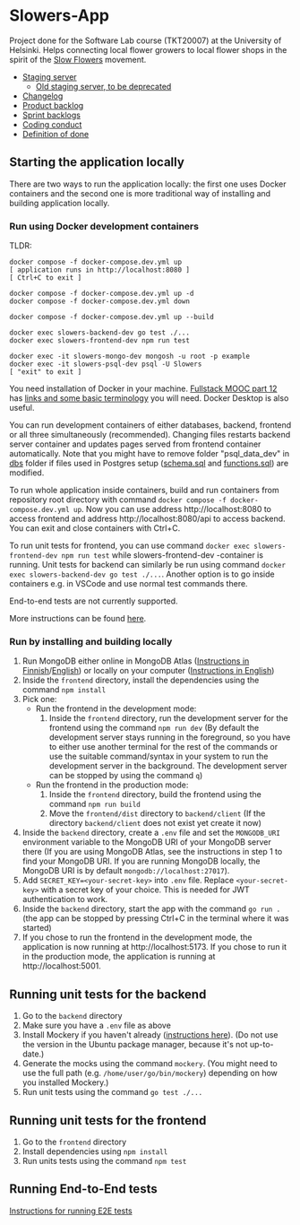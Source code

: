# Slowers-App

Project done for the Software Lab course (TKT20007) at the University of Helsinki. Helps connecting local flower growers to local flower shops in the spirit of the [Slow Flowers](https://en.wikipedia.org/wiki/Slow_Flowers) movement.

- [Staging server](https://slowers-app.ext.ocp-test-0.k8s.it.helsinki.fi)
    - [Old staging server, to be deprecated](https://slowers.ext.ocp-test-0.k8s.it.helsinki.fi)
- [Changelog](documentation/changelog.md)
- [Product backlog](https://github.com/orgs/Slowers-Team/projects/17)
- [Sprint backlogs](https://github.com/orgs/Slowers-Team/projects?query=is%3Aopen+Sprint)
- [Coding conduct](documentation/coding_conduct.md)
- [Definition of done](documentation/definition_of_done.md)

## Starting the application locally

There are two ways to run the application locally: the first one uses Docker containers and the second one is more traditional way of installing and building application locally.

### Run using Docker development containers

TLDR:
```
docker compose -f docker-compose.dev.yml up
[ application runs in http://localhost:8080 ]
[ Ctrl+C to exit ]

docker compose -f docker-compose.dev.yml up -d
docker compose -f docker-compose.dev.yml down

docker compose -f docker-compose.dev.yml up --build

docker exec slowers-backend-dev go test ./...
docker exec slowers-frontend-dev npm run test

docker exec -it slowers-mongo-dev mongosh -u root -p example
docker exec -it slowers-psql-dev psql -U Slowers
[ "exit" to exit ]
```

You need installation of Docker in your machine. [Fullstack MOOC part 12](https://fullstackopen.com/en/part12) has [links and some basic terminology](https://fullstackopen.com/en/part12/introduction_to_containers#installing-everything-required-for-this-part) you will need. Docker Desktop is also useful.

You can run development containers of either databases, backend, frontend or all three simultaneously (recommended). Changing files restarts backend server container and updates pages served from frontend container automatically. Note that you might have to remove folder "psql_data_dev" in [dbs](dbs/) folder if files used in Postgres setup ([schema.sql](backend/databases/sql/schema.sql) and [functions.sql](backend/databases/sql/functions.sql)) are modified.

To run whole application inside containers, build and run containers from repository root directory with command `docker compose -f docker-compose.dev.yml up`. Now you can use address http://localhost:8080 to access frontend and address http://localhost:8080/api to access backend. You can exit and close containers with Ctrl+C.

To run unit tests for frontend, you can use command `docker exec slowers-frontend-dev npm run test` while slowers-frontend-dev -container is running. Unit tests for backend can similarly be run using command `docker exec slowers-backend-dev go test ./...`. Another option is to go inside containers e.g. in VSCode and use normal test commands there.

End-to-end tests are not currently supported.

More instructions can be found [here](documentation/docker_instructions.md).

### Run by installing and building locally

1. Run MongoDB either online in MongoDB Atlas ([Instructions in Finnish](https://fullstackopen.com/osa3/tietojen_tallettaminen_mongo_db_tietokantaan#mongo-db)/[English](https://fullstackopen.com/en/part3/saving_data_to_mongo_db#mongo-db)) or locally on your computer ([Instructions in English](https://www.mongodb.com/docs/manual/administration/install-community))
2. Inside the `frontend` directory, install the dependencies using the command `npm install`
3. Pick one:
    - Run the frontend in the development mode:
        1. Inside the `frontend` directory, run the development server for the frontend using the command `npm run dev` (By default the development server stays running in the foreground, so you have to either use another terminal for the rest of the commands or use the suitable command/syntax in your system to run the development server in the background. The development server can be stopped by using the command `q`)
    - Run the frontend in the production mode:
        1. Inside the `frontend` directory, build the frontend using the command `npm run build`
        2. Move the `frontend/dist` directory to `backend/client` (If the directory `backend/client` does not exist yet create it now)
4. Inside the `backend` directory, create a `.env` file and set the `MONGODB_URI` environment variable to the MongoDB URI of your MongoDB server there (If you are using MongoDB Atlas, see the instructions in step 1 to find your MongoDB URI. If you are running MongoDB locally, the MongoDB URI is by default `mongodb://localhost:27017`).
5. Add `SECRET_KEY=<your-secret-key>` into `.env` file. Replace `<your-secret-key>` with a secret key of your choice. This is needed for JWT authentication to work.
6. Inside the `backend` directory, start the app with the command `go run .` (the app can be stopped by pressing Ctrl+C in the terminal where it was started)
7. If you chose to run the frontend in the development mode, the application is now running at http://localhost:5173. If you chose to run it in the production mode, the application is running at http://localhost:5001.

## Running unit tests for the backend

1. Go to the `backend` directory
2. Make sure you have a `.env` file as above
3. Install Mockery if you haven't already ([instructions here](https://vektra.github.io/mockery/latest/installation)). (Do not use the version in the Ubuntu package manager, because it's not up-to-date.)
4. Generate the mocks using the command `mockery`. (You might need to use the full path (e.g. `/home/user/go/bin/mockery`) depending on how you installed Mockery.)
5. Run unit tests using the command `go test ./...`

## Running unit tests for the frontend

1. Go to the `frontend` directory
2. Install dependencies using `npm install`
3. Run units tests using the command `npm test`

## Running End-to-End tests

[Instructions for running E2E tests](documentation/e2e_tests.md)
